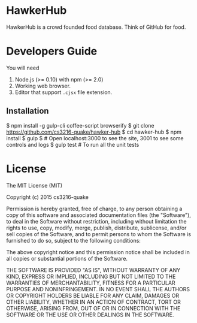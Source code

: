 
# HawkerHub

HawkerHub is a crowd founded food database.
Think of GitHub for food.

# Developers Guide

You will need

1. Node.js (>= 0.10) with npm (>= 2.0)
2. Working web browser.
3. Editor that support `.cjsx` file extension.

## Installation

  $ npm install -g gulp-cli coffee-script browserify
  $ git clone https://github.com/cs3216-quake/hawker-hub
  $ cd hawker-hub
  $ npm install
  $ gulp
  $ # Open localhost:3000 to see the site, 3001 to see some controls and logs
  $ gulp test # To run all the unit tests

# License

The MIT License (MIT)

Copyright (c) 2015 cs3216-quake

Permission is hereby granted, free of charge, to any person obtaining a copy
of this software and associated documentation files (the "Software"), to deal
in the Software without restriction, including without limitation the rights
to use, copy, modify, merge, publish, distribute, sublicense, and/or sell
copies of the Software, and to permit persons to whom the Software is
furnished to do so, subject to the following conditions:

The above copyright notice and this permission notice shall be included in
all copies or substantial portions of the Software.

THE SOFTWARE IS PROVIDED "AS IS", WITHOUT WARRANTY OF ANY KIND, EXPRESS OR
IMPLIED, INCLUDING BUT NOT LIMITED TO THE WARRANTIES OF MERCHANTABILITY,
FITNESS FOR A PARTICULAR PURPOSE AND NONINFRINGEMENT. IN NO EVENT SHALL THE
AUTHORS OR COPYRIGHT HOLDERS BE LIABLE FOR ANY CLAIM, DAMAGES OR OTHER
LIABILITY, WHETHER IN AN ACTION OF CONTRACT, TORT OR OTHERWISE, ARISING FROM,
OUT OF OR IN CONNECTION WITH THE SOFTWARE OR THE USE OR OTHER DEALINGS IN
THE SOFTWARE.
